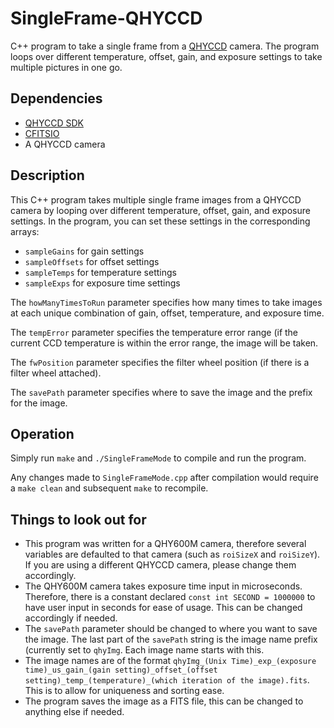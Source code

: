 # SingleFrame-QHYCCD

C++ program to take a single frame from a [QHYCCD](http://qhyccd.com/) camera. The program loops over different temperature, offset, gain, and exposure settings to take multiple pictures in one go.

## Dependencies
* [QHYCCD SDK](https://www.qhyccd.com/html/prepub/log_en.html)
* [CFITSIO](https://heasarc.gsfc.nasa.gov/fitsio/)
* A QHYCCD camera

## Description
This C++ program takes multiple single frame images from a QHYCCD camera by looping over different temperature, offset, gain, and exposure settings.
In the program, you can set these settings in the corresponding arrays:
* `sampleGains` for gain settings
* `sampleOffsets` for offset settings
* `sampleTemps` for temperature settings
* `sampleExps` for exposure time settings

The `howManyTimesToRun` parameter specifies how many times to take images at each unique combination of gain, offset, temperature, and exposure time.

The `tempError` parameter specifies the temperature error range (if the current CCD temperature is within the error range, the image will be taken.

The `fwPosition` parameter specifies the filter wheel position (if there is a filter wheel attached).

The `savePath` parameter specifies where to save the image and the prefix for the image.

## Operation
Simply run `make` and `./SingleFrameMode` to compile and run the program.

Any changes made to `SingleFrameMode.cpp` after compilation would require a `make clean` and subsequent `make` to recompile.

## Things to look out for
* This program was written for a QHY600M camera, therefore several variables are defaulted to that camera (such as `roiSizeX` and `roiSizeY`). If you are using a different QHYCCD camera, please change them accordingly.
* The QHY600M camera takes exposure time input in microseconds. Therefore, there is a constant declared `const int SECOND = 1000000` to have user input in seconds for ease of usage. This can be changed accordingly if needed.
* The `savePath` parameter should be changed to where you want to save the image. The last part of the `savePath` string is the image name prefix (currently set to `qhyImg`. Each image name starts with this.
* The image names are of the format `qhyImg_(Unix Time)_exp_(exposure time)_us_gain_(gain setting)_offset_(offset setting)_temp_(temperature)_(which iteration of the image).fits`. This is to allow for uniqueness and sorting ease.
* The program saves the image as a FITS file, this can be changed to anything else if needed.
